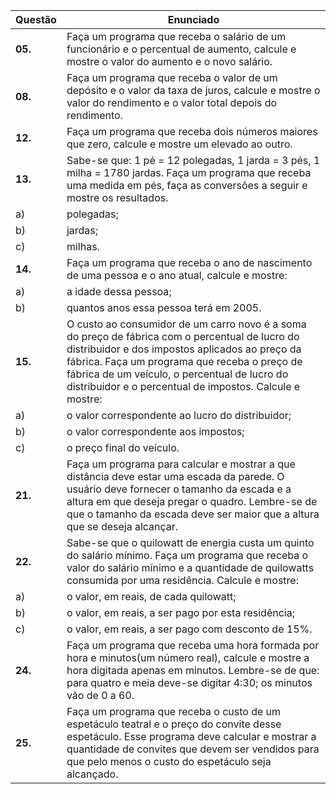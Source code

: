 | Questão | Enunciado|
| ------- | -------- |
| **05.**      | Faça um programa que receba o salário de um funcionário e o percentual de aumento, calcule e mostre o valor do aumento e o novo salário.    |
| **08.**      | Faça um programa que receba o valor de um depósito e o valor da taxa de juros, calcule e mostre o valor do rendimento e o valor total depois do rendimento.    |
| **12.**      | Faça um programa que receba dois números maiores que zero, calcule e mostre um elevado ao outro.    |
| **13.**      | Sabe-se que: 1 pé = 12 polegadas, 1 jarda = 3 pés, 1 milha = 1780 jardas. Faça um programa que receba uma medida em pés, faça as conversões a seguir e mostre os resultados.    |
| a)      | polegadas;    |
| b)      | jardas;    |
| c)      | milhas.    |
| **14.**      | Faça um programa que receba o ano de nascimento de uma pessoa e o ano atual, calcule e mostre:    |
| a)      | a idade dessa pessoa;    |
| b)      | quantos anos essa pessoa terá em 2005.    |
| **15.**      | O custo ao consumidor de um carro novo é a soma do preço de fábrica com o percentual de lucro do distribuidor e dos impostos aplicados ao preço da fábrica. Faça um programa que receba o preço de fábrica de um veículo, o percentual de lucro do distribuidor e o percentual de impostos. Calcule e mostre:    |
| a)      | o valor correspondente ao lucro do distribuidor;    |
| b)      | o valor correspondente aos impostos;    |
| c)      | o preço final do veículo.    |
| **21.**      | Faça um programa para calcular e mostrar a que distância deve estar uma escada da parede. O usuário deve fornecer o tamanho da escada e a altura em que deseja pregar o quadro. Lembre-se de que o tamanho da escada deve ser maior que a altura que se deseja alcançar.    |
| **22.**      | Sabe-se que o quilowatt de energia custa um quinto do salário mínimo. Faça um programa que receba o valor do salário mínimo e a quantidade de quilowatts consumida por uma residência. Calcule e mostre:    |
| a)      | o valor, em reais, de cada quilowatt;    |
| b)      | o valor, em reais, a ser pago por esta residência;    |
| c)      | o valor, em reais, a ser pago com desconto de 15%.    |
| **24.**      | Faça um programa que receba uma hora formada por hora e minutos(um número real), calcule e mostre a hora digitada apenas em minutos. Lembre-se de que: para quatro e meia deve-se digitar 4:30; os minutos vão de 0 a 60.    |
| **25.**      | Faça um programa que receba o custo de um espetáculo teatral e o preço do convite desse espetáculo. Esse programa deve calcular e mostrar a quantidade de convites que devem ser vendidos para que pelo menos o custo do espetáculo seja alcançado.    |

